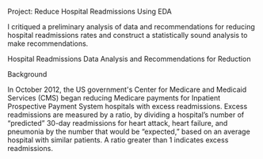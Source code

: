 
Project: Reduce Hospital Readmissions Using EDA

I critiqued a preliminary analysis of data and recommendations for reducing hospital readmissions rates and construct a statistically sound analysis to make recommendations. 

Hospital Readmissions Data Analysis and Recommendations for Reduction

Background

In October 2012, the US government's Center for Medicare and Medicaid Services (CMS) began reducing Medicare payments for Inpatient Prospective Payment System hospitals with excess readmissions. Excess readmissions are measured by a ratio, by dividing a hospital’s number of “predicted” 30-day readmissions for heart attack, heart failure, and pneumonia by the number that would be “expected,” based on an average hospital with similar patients. A ratio greater than 1 indicates excess readmissions.
